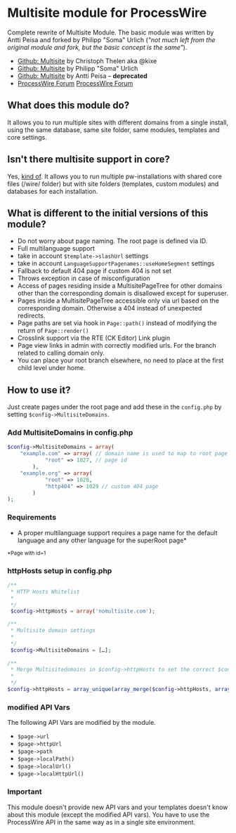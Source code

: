 # Multisite module for ProcessWire
Complete rewrite of Multisite Module.
The basic module was written by Antti Peisa and forked by Philipp "Soma" Urlich (_"not much left from the original module and fork, but the basic concept is the same"_).

* [Github: Multisite](https://github.com/kixe/Multisite) by Christoph Thelen aka @kixe  
* [Github: Multisite](https://github.com/somatonic/Multisite) by Philipp "Soma" Urlich
* [Github: Multisite](https://github.com/apeisa/Multisite) by Antti Peisa – **deprecated**
* [ProcessWire Forum](https://processwire.com/talk/topic/1025-multisite/)
[ProcessWire Forum](https://processwire.com/talk/topic/1025-multisite/)

## What does this module do?
It allows you to run multiple sites with different domains from a single install, using the same database, same site folder, same modules, templates and core settings.

## Isn't there multisite support in core?
Yes, [kind of](https://processwire.com/api/modules/multi-site-support/). It allows you to run multiple pw-installations with shared core files (/wire/ folder) but with site folders (templates, custom modules) and databases for each installation.

## What is different to the initial versions of this module?
- Do not worry about page naming. The root page is defined via ID.
- Full multilanguage support
- take in account `$template->slashUrl` settings
- take in account `LanguageSupportPagenames::useHomeSegment` settings
- Fallback to default 404 page if custom 404 is not set
- Throws exception in case of misconfiguration
- Access of pages residing inside a MultisitePageTree for other domains other than the corresponding domain is disallowed except for superuser.
- Pages inside a MultisitePageTree accessible only via url based on the corresponding domain. Otherwise a 404 instead of unexpected redirects.
- Page paths are set via hook in `Page::path()` instead of modifying the return of `Page::render()`
- Crosslink support via the RTE (CK Editor) Link plugin
- Page view links in admin with correctly modified urls. For the branch related to calling domain only.
- You can place your root branch elsewhere, no need to place at the first child level under home.
  
## How to use it?
Just create pages under the root page and add these in the `config.php` by setting `$config->MultisiteDomains`.

### Add MultisiteDomains in config.php
```php
$config->MultisiteDomains = array(
    "example.com" => array( // domain name is used to map to root page
            "root" => 1027, // page id
        ),
    "example.org" => array(
            "root" => 1028,
            "http404" => 1029 // custom 404 page
        )
);
```


### Requirements  
+ A proper multilanguage support requires a page name for the default language and any other language for the superRoot page*
<small>  
*Page with id=1</small>

### httpHosts setup in config.php
```php
/**
 * HTTP Hosts Whitelist
 * 
 */
 $config->httpHosts = array('nomultisite.com');

/**
 * Multisite domain settings
 * 
 */
 $config->MultisiteDomains = […];
 
/**
 * Merge Multisitedomains in $config->httpHosts to set the correct $config->httpHost
 * 
 */
$config->httpHosts = array_unique(array_merge($config->httpHosts, array_keys($config->MultisiteDomains)));
```

### modified API Vars
The following API Vars are modified by the module.  

+ `$page->url`
+ `$page->httpUrl`
+ `$page->path`
+ `$page->localPath()`
+ `$page->localUrl()`
+ `$page->localHttpUrl()`
   
### Important
This module doesn't provide new API vars and your templates doesn't know about this module (except the modified API vars). You have to use the ProcessWire API in the same way as in a single site environment.



